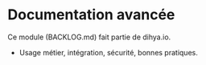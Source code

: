 # Documentation avancée
Ce module (BACKLOG.md) fait partie de dihya.io.
- Usage métier, intégration, sécurité, bonnes pratiques.
